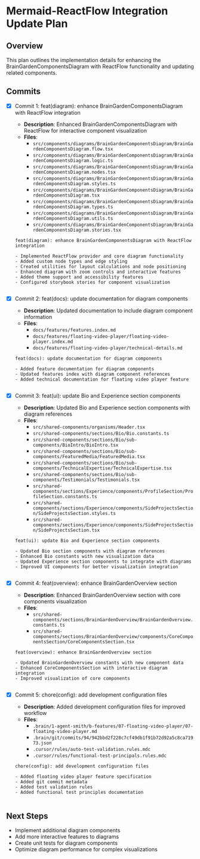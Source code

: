 # Mermaid-ReactFlow Integration Update Plan

## Overview
This plan outlines the implementation details for enhancing the BrainGardenComponentsDiagram with ReactFlow functionality and updating related components.

## Commits

- [x] Commit 1: feat(diagram): enhance BrainGardenComponentsDiagram with ReactFlow integration
  - **Description**: Enhanced BrainGardenComponentsDiagram with ReactFlow for interactive component visualization
  - **Files**:
    - `src/components/diagrams/BrainGardenComponentsDiagram/BrainGardenComponentsDiagram.flow.tsx`
    - `src/components/diagrams/BrainGardenComponentsDiagram/BrainGardenComponentsDiagram.logic.ts`
    - `src/components/diagrams/BrainGardenComponentsDiagram/BrainGardenComponentsDiagram.nodes.tsx`
    - `src/components/diagrams/BrainGardenComponentsDiagram/BrainGardenComponentsDiagram.styles.ts`
    - `src/components/diagrams/BrainGardenComponentsDiagram/BrainGardenComponentsDiagram.tsx`
    - `src/components/diagrams/BrainGardenComponentsDiagram/BrainGardenComponentsDiagram.types.ts`
    - `src/components/diagrams/BrainGardenComponentsDiagram/BrainGardenComponentsDiagram.utils.ts`
    - `src/components/diagrams/BrainGardenComponentsDiagram/BrainGardenComponentsDiagram.stories.tsx`
  
  ```commit-subject
  feat(diagram): enhance BrainGardenComponentsDiagram with ReactFlow integration
  ```
  
  ```commit-body
  - Implemented ReactFlow provider and core diagram functionality
  - Added custom node types and edge styling
  - Created utilities for layout calculations and node positioning
  - Enhanced diagram with zoom controls and interactive features
  - Added theme support and accessibility features
  - Configured storybook stories for component visualization
  ```
  
  ```commit-footer
  
  ```

- [x] Commit 2: feat(docs): update documentation for diagram components
  - **Description**: Updated documentation to include diagram component information
  - **Files**:
    - `docs/features/features.index.md`
    - `docs/features/floating-video-player/floating-video-player.index.md`
    - `docs/features/floating-video-player/technical-details.md`
  
  ```commit-subject
  feat(docs): update documentation for diagram components
  ```
  
  ```commit-body
  - Added feature documentation for diagram components
  - Updated features index with diagram component references
  - Added technical documentation for floating video player feature
  ```
  
  ```commit-footer
  
  ```

- [x] Commit 3: feat(ui): update Bio and Experience section components
  - **Description**: Updated Bio and Experience section components with diagram references
  - **Files**:
    - `src/shared-components/organisms/Header.tsx`
    - `src/shared-components/sections/Bio/Bio.constants.ts`
    - `src/shared-components/sections/Bio/sub-components/BioIntro/BioIntro.tsx`
    - `src/shared-components/sections/Bio/sub-components/FeaturedMedia/FeaturedMedia.tsx`
    - `src/shared-components/sections/Bio/sub-components/TechnicalExpertise/TechnicalExpertise.tsx`
    - `src/shared-components/sections/Bio/sub-components/Testimonials/Testimonials.tsx`
    - `src/shared-components/sections/Experience/components/ProfileSection/ProfileSection.constants.ts`
    - `src/shared-components/sections/Experience/components/SideProjectsSection/SideProjectsSection.styles.ts`
    - `src/shared-components/sections/Experience/components/SideProjectsSection/SideProjectsSection.tsx`
  
  ```commit-subject
  feat(ui): update Bio and Experience section components
  ```
  
  ```commit-body
  - Updated Bio section components with diagram references
  - Enhanced Bio constants with new visualization data
  - Updated Experience section components to integrate with diagrams
  - Improved UI components for better visualization integration
  ```
  
  ```commit-footer
  
  ```

- [x] Commit 4: feat(overview): enhance BrainGardenOverview section
  - **Description**: Enhanced BrainGardenOverview section with core components visualization
  - **Files**:
    - `src/shared-components/sections/BrainGardenOverview/BrainGardenOverview.constants.ts`
    - `src/shared-components/sections/BrainGardenOverview/components/CoreComponentsSection/CoreComponentsSection.tsx`
  
  ```commit-subject
  feat(overview): enhance BrainGardenOverview section
  ```
  
  ```commit-body
  - Updated BrainGardenOverview constants with new component data
  - Enhanced CoreComponentsSection with interactive diagram integration
  - Improved visualization of core components
  ```
  
  ```commit-footer
  
  ```

- [x] Commit 5: chore(config): add development configuration files
  - **Description**: Added development configuration files for improved workflow
  - **Files**:
    - `.brain/1-agent-smith/b-features/07-floating-video-player/07-floating-video-player.md`
    - `.brain/git/commits/94/942bbd2f228c7cf49db1f91b72d92a5c8ca71973.json`
    - `.cursor/rules/auto-test-validation.rules.mdc`
    - `.cursor/rules/functional-test-principals.rules.mdc`
  
  ```commit-subject
  chore(config): add development configuration files
  ```
  
  ```commit-body
  - Added floating video player feature specification
  - Added git commit metadata
  - Added test validation rules
  - Added functional test principles documentation
  ```
  
  ```commit-footer
  
  ```

## Next Steps
- Implement additional diagram components
- Add more interactive features to diagrams
- Create unit tests for diagram components
- Optimize diagram performance for complex visualizations 